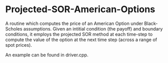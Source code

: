 # Projected-SOR-American-Options
 
A routine which computes the price of an American Option under Black-Scholes assumptions. Given an intitial condition (the payoff) and boundary conditions, it employs the projected SOR method at each time-step to compute the value of the option at the next time step (across a range of spot prices).

An example can be found in driver.cpp.
